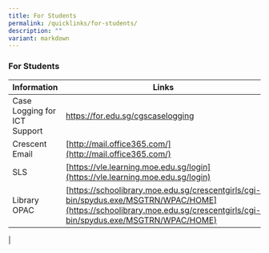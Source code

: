 ```yaml
---
title: For Students
permalink: /quicklinks/for-students/
description: ""
variant: markdown
---
```

### **For Students**

| Information | Links |
|---|---|
| Case Logging for ICT Support | https://for.edu.sg/cgscaselogging
| Crescent Email | [http://mail.office365.com/](http://mail.office365.com/)  |
| SLS | [https://vle.learning.moe.edu.sg/login](https://vle.learning.moe.edu.sg/login) |
| Library OPAC | [https://schoolibrary.moe.edu.sg/crescentgirls/cgi-bin/spydus.exe/MSGTRN/WPAC/HOME](https://schoolibrary.moe.edu.sg/crescentgirls/cgi-bin/spydus.exe/MSGTRN/WPAC/HOME) |
|